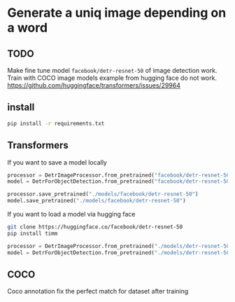 # Generate a uniq image depending on a word

## TODO

Make fine tune model `facebook/detr-resnet-50` of image detection work. Train with COCO image models example from hugging face do not work. 
https://github.com/huggingface/transformers/issues/29964

## install

```bash 
pip install -r requirements.txt
```

## Transformers

If you want to save a model locally 
```python
processor = DetrImageProcessor.from_pretrained("facebook/detr-resnet-50", revision="no_timm")
model = DetrForObjectDetection.from_pretrained("facebook/detr-resnet-50", revision="no_timm")

processor.save_pretrained("./models/facebook/detr-resnet-50")
model.save_pretrained("./models/facebook/detr-resnet-50")
```

If you want to load a model via hugging face

```bash
git clone https://huggingface.co/facebook/detr-resnet-50
pip install timm 
```

```python
processor = DetrImageProcessor.from_pretrained("./models/detr-resnet-50", local_files_only=True)
model = DetrForObjectDetection.from_pretrained("./models/detr-resnet-50", local_files_only=True)
```

## COCO

Coco annotation fix the perfect match for dataset after training